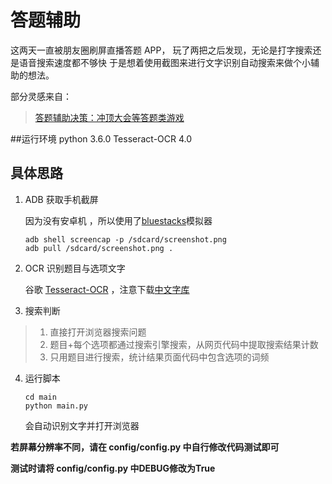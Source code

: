 # 答题辅助
这两天一直被朋友圈刷屏直播答题 APP，
玩了两把之后发现，无论是打字搜索还是语音搜索速度都不够快
于是想着使用截图来进行文字识别自动搜索来做个小辅助的想法。


部分灵感来自：
> [答题辅助决策：冲顶大会等答题类游戏 ](https://github.com/Skyexu/TopSup)

##运行环境
python 3.6.0
Tesseract-OCR 4.0
## 具体思路

1. ADB 获取手机截屏

    因为没有安卓机 ，所以使用了[bluestacks](http://www.bluestacks.cn/)模拟器
    ```
    adb shell screencap -p /sdcard/screenshot.png
    adb pull /sdcard/screenshot.png .
    ```
   
2. OCR 识别题目与选项文字

   谷歌 [Tesseract-OCR](https://github.com/tesseract-ocr/tesseract) ，注意下载[中文字库](https://github.com/tesseract-ocr/tessdata)
3. 搜索判断

>1. 直接打开浏览器搜索问题
>2. 题目+每个选项都通过搜索引擎搜索，从网页代码中提取搜索结果计数
>3. 只用题目进行搜索，统计结果页面代码中包含选项的词频


4. 运行脚本
    ```
    cd main
    python main.py
    ```

    会自动识别文字并打开浏览器

**若屏幕分辨率不同，请在 config/config.py 中自行修改代码测试即可**

**测试时请将 config/config.py 中DEBUG修改为True**

